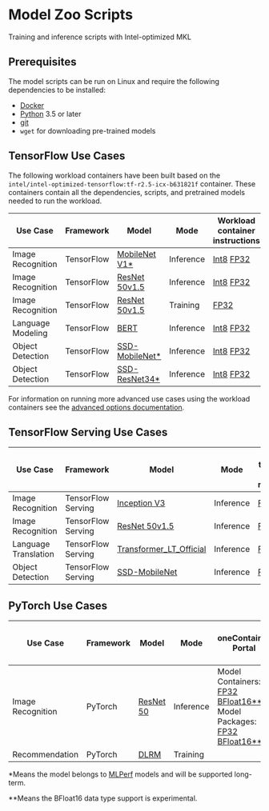# Model Zoo Scripts

Training and inference scripts with Intel-optimized MKL

## Prerequisites

The model scripts can be run on Linux and require the following
dependencies to be installed:
* [Docker](https://docs.docker.com/install/)
* [Python](https://www.python.org/downloads/) 3.5 or later
* [git](https://git-scm.com/book/en/v2/Getting-Started-Installing-Git)
* `wget` for downloading pre-trained models

## TensorFlow Use Cases

The following workload containers have been built based on the `intel/intel-optimized-tensorflow:tf-r2.5-icx-b631821f`
container. These containers contain all the dependencies, scripts, and pretrained models
needed to run the workload.

| Use Case                | Framework    | Model              | Mode      | Workload container instructions |
| ----------------------- | ------------ | ------------------ | --------- | ------------------------------- |
| Image Recognition       | TensorFlow   | [MobileNet V1*](https://arxiv.org/pdf/1704.04861.pdf) | Inference | [Int8](/quickstart/image_recognition/tensorflow/mobilenet_v1/inference/int8/README.md) [FP32](/quickstart/image_recognition/tensorflow/mobilenet_v1/inference/fp32/README.md) |
| Image Recognition       | TensorFlow   | [ResNet 50v1.5](https://github.com/tensorflow/models/tree/master/official/resnet) | Inference | [Int8](/quickstart/image_recognition/tensorflow/resnet50v1_5/inference/int8/README.md) [FP32](/quickstart/image_recognition/tensorflow/resnet50v1_5/inference/fp32/README.md) |
| Image Recognition       | TensorFlow   | [ResNet 50v1.5](https://github.com/tensorflow/models/tree/master/official/resnet) | Training | [FP32](/quickstart/image_recognition/tensorflow/resnet50v1_5/training/fp32/README.md) |
| Language Modeling       | TensorFlow   | [BERT](https://arxiv.org/pdf/1810.04805.pdf) | Inference | [Int8](/quickstart/language_modeling/tensorflow/bert_large/inference/int8/README.md) [FP32](/quickstart/language_modeling/tensorflow/bert_large/inference/fp32/README.md) |
| Object Detection        | TensorFlow   | [SSD-MobileNet*](https://arxiv.org/pdf/1704.04861.pdf) | Inference | [Int8](quickstart/object_detection/tensorflow/ssd-mobilenet/inference/int8/README.md) [FP32](quickstart/object_detection/tensorflow/ssd-mobilenet/inference/fp32/README.md) |
| Object Detection        | TensorFlow   | [SSD-ResNet34*](https://arxiv.org/pdf/1512.02325.pdf) | Inference | [Int8](/quickstart/object_detection/tensorflow/ssd-resnet34/inference/int8/README.md) [FP32](/quickstart/object_detection/tensorflow/ssd-resnet34/inference/fp32/README.md) |

For information on running more advanced use cases using the workload containers
see the [advanced options documentation](/quickstart/common/tensorflow/ModelPackagesAdvancedOptions.md).

## TensorFlow Serving Use Cases

| Use Case               | Framework     | Model               | Mode      | Run from the Model Zoo repository    |
| -----------------------| --------------| ------------------- | --------- |------------------------------|
| Image Recognition      | TensorFlow Serving | [Inception V3](https://arxiv.org/pdf/1512.00567.pdf)        | Inference | [FP32](image_recognition/tensorflow_serving/inceptionv3/README.md#fp32-inference-instructions) |
| Image Recognition      | TensorFlow Serving | [ResNet 50v1.5](https://github.com/tensorflow/models/tree/master/official/resnet) | Inference | [FP32](image_recognition/tensorflow_serving/resnet50v1_5/README.md#fp32-inference-instructions) |
| Language Translation   | TensorFlow Serving | [Transformer_LT_Official](https://arxiv.org/pdf/1706.03762.pdf) | Inference | [FP32](language_translation/tensorflow_serving/transformer_lt_official/README.md#fp32-inference-instructions) |
| Object Detection       | TensorFlow Serving | [SSD-MobileNet](https://arxiv.org/pdf/1704.04861.pdf)       | Inference | [FP32](object_detection/tensorflow_serving/ssd-mobilenet/README.md#fp32-inference-instructions) |

## PyTorch Use Cases

| Use Case                | Framework    | Model              | Mode      | oneContainer Portal | Run from the Model Zoo repository |
| ----------------------- | ------------ | ------------------ | --------- | ------------------- | --------------------------------- |
| Image Recognition       | PyTorch      | [ResNet 50](https://arxiv.org/pdf/1512.03385.pdf)   | Inference | Model Containers: [FP32](https://software.intel.com/content/www/us/en/develop/articles/containers/resnet50-fp32-inference-pytorch-container.html) [BFloat16**](https://software.intel.com/content/www/us/en/develop/articles/containers/resnet50-bfloat16-inference-pytorch-container.html) <br> Model Packages: [FP32](https://software.intel.com/content/www/us/en/develop/articles/containers/resnet50-fp32-inference-pytorch-model.html) [BFloat16**](https://software.intel.com/content/www/us/en/develop/articles/containers/resnet50-bfloat16-inference-pytorch-model.html)  | [FP32](/quickstart/image_recognition/pytorch/resnet50/inference/fp32/README.md) [BFloat16**](/quickstart/image_recognition/pytorch/resnet50/inference/bf16/README.md) |
| Recommendation          | PyTorch      | [DLRM](https://arxiv.org/pdf/1906.00091.pdf)        | Training  |  | [BFloat16**](../models/recommendation/pytorch/dlrm/training/bf16/README.md#dlrm-mlperf-bf16-training-v07-intel-submission) |

*Means the model belongs to [MLPerf](https://mlperf.org/) models and will be supported long-term.

**Means the BFloat16 data type support is experimental.
